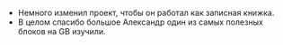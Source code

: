 - Немного изменил проект, чтобы он работал как записная книжка.
- В целом спасибо большое Александр один из самых полезных блоков на GB изучили.